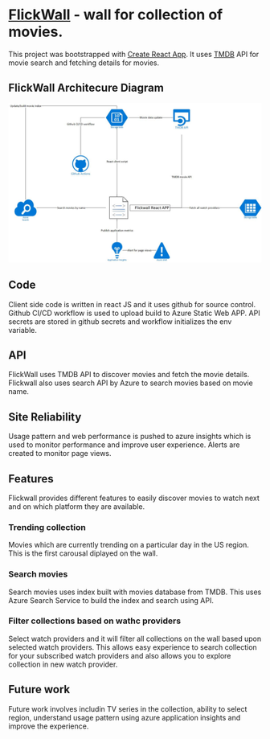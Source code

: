 # [FlickWall](https://www.flickwall.com/) - wall for collection of movies.

This project was bootstrapped with [Create React App](https://github.com/facebook/create-react-app). It uses [TMDB](https://www.themoviedb.org/) API for movie search and fetching details for movies.

## FlickWall Architecure Diagram

![Flickwall Architecure Diagram](https://github.com/pratiksha92/cootapp/blob/main/public/flickwall-architecure.jpg)

## Code 
Client side code is written in react JS and it uses github for source control. Github CI/CD workflow is used to upload build to Azure Static Web APP. API secrets are stored in github secrets and workflow initializes the env variable. 

## API
FlickWall uses TMDB API to discover movies and fetch the movie details. Flickwall also uses search API by Azure to search movies based on movie name. 

## Site Reliability
Usage pattern and web performance is pushed to azure insights which is used to monitor performance and improve user experience. Alerts are created to monitor page views.

## Features

Flickwall provides different features to easily discover movies to watch next and on which platform they are available. 

### Trending collection

Movies which are currently trending on a particular day in the US region. This is the first carousal diplayed on the wall. 

### Search movies

Search movies uses index built with movies database from TMDB. This uses Azure Search Service to build the index and search using API. 

### Filter collections based on wathc providers

Select watch providers and it will filter all collections on the wall based upon selected watch providers. This allows easy experience to search collection for your subscribed watch providers and also allows you to explore collection in new watch provider. 

## Future work

Future work involves includin TV series in the collection, ability to select region, understand usage pattern using azure application insights and improve the experience. 

